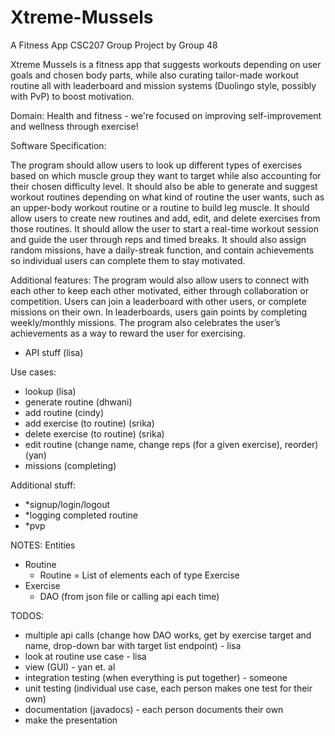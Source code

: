 # Xtreme-Mussels
A Fitness App
CSC207 Group Project by Group 48

Xtreme Mussels is a fitness app that suggests workouts depending on user goals and chosen body parts, while also curating tailor-made workout routine all with leaderboard and mission systems (Duolingo style, possibly with PvP) to boost motivation.

Domain: Health and fitness - we're focused on improving self-improvement and wellness through exercise!

Software Specification:

The program should allow users to look up different types of exercises based on which muscle group they want to target while also accounting for their chosen difficulty level. It should also be able to generate and suggest workout routines depending on what kind of routine the user wants, such as an upper-body workout routine or a routine to build leg muscle. It should allow users to create new routines and add, edit, and delete exercises from those routines. It should allow  the user to start a real-time workout session and guide the user through reps and timed breaks. It should also assign random missions, have a daily-streak function, and contain achievements so individual users can complete them to stay motivated.

Additional features: The program would also allow users to connect with each other to keep each other motivated, either through collaboration or competition. Users can join a leaderboard with other users, or complete missions on their own. In leaderboards, users gain points by completing weekly/monthly missions. The program also celebrates the user’s achievements as a way to reward the user for exercising.

- API stuff (lisa)

Use cases:
- lookup (lisa)
- generate routine (dhwani)
- add routine (cindy)
- add exercise (to routine) (srika)
- delete exercise (to routine) (srika)
- edit routine (change name, change reps (for a given exercise), reorder) (yan)
- missions (completing)

Additional stuff:
- *signup/login/logout
- *logging completed routine
- *pvp

NOTES:
Entities
- Routine
  - Routine = List of elements each of type Exercise
- Exercise
  - DAO (from json file or calling api each time)
 
TODOS:
- multiple api calls (change how DAO works, get by exercise target and name, drop-down bar with target list endpoint) - lisa
- look at routine use case - lisa
- view (GUI) - yan et. al
- integration testing (when everything is put together) - someone
- unit testing (individual use case, each person makes one test for their own)
- documentation (javadocs) - each person documents their own
- make the presentation



